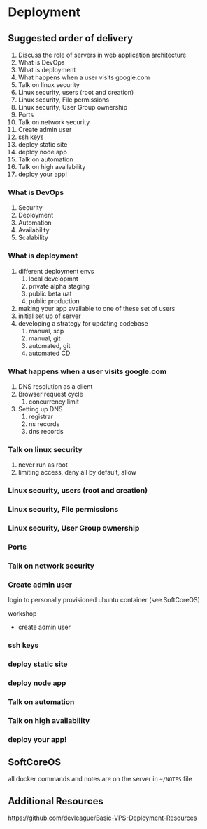 # Deployment

## Suggested order of delivery

1. Discuss the role of servers in web application architecture
1. What is DevOps
1. What is deployment
1. What happens when a user visits google.com
1. Talk on linux security
1. Linux security, users (root and creation)
1. Linux security, File permissions
1. Linux security, User Group ownership
1. Ports
1. Talk on network security
1. Create admin user
1. ssh keys
1. deploy static site
1. deploy node app
1. Talk on automation
1. Talk on high availability
1. deploy your app!


### What is DevOps

1. Security
1. Deployment
1. Automation
1. Availability
1. Scalability

### What is deployment

1. different deployment envs
    1. local developmnt
    1. private alpha staging
    1. public beta uat
    1. public production
1. making your app available to one of these set of users
1. initial set up of server
1. developing a strategy for updating codebase
    1. manual, scp
    1. manual, git
    1. automated, git
    1. automated CD

### What happens when a user visits google.com

1. DNS resolution as a client
1. Browser request cycle
    1. concurrency limit
1. Setting up DNS
    1. registrar
    1. ns records
    1. dns records

### Talk on linux security

1. never run as root
1. limiting access, deny all by default, allow

### Linux security, users (root and creation)

### Linux security, File permissions
### Linux security, User Group ownership
### Ports
### Talk on network security
### Create admin user

login to personally provisioned ubuntu container (see SoftCoreOS)

workshop

- create admin user

### ssh keys
### deploy static site
### deploy node app
### Talk on automation
### Talk on high availability
### deploy your app!

## SoftCoreOS

all docker commands and notes are on the server in `~/NOTES` file

## Additional Resources

https://github.com/devleague/Basic-VPS-Deployment-Resources
